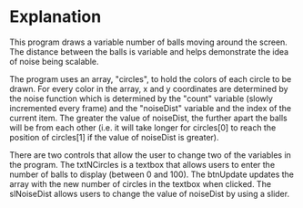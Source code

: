 # Explanation
This program draws a variable number of balls moving around the screen. The distance between the balls is variable and helps demonstrate the idea of noise being scalable.

The program uses an array, "circles", to hold the colors of each circle to be drawn. For every color in the array, x and y coordinates are determined by the noise function which is determined by the "count" variable (slowly incremented every frame) and the "noiseDist" variable and the index of the current item. The greater the value of noiseDist, the further apart the balls will be from each other (i.e. it will take longer for circles[0] to reach the position of circles[1] if the value of noiseDist is greater).  

There are two controls that allow the user to change two of the variables in the program. The txtNCircles is a textbox that allows users to enter the number of balls to display (between 0 and 100). The btnUpdate updates the array with the new number of circles in the textbox when clicked. The slNoiseDist allows users to change the value of noiseDist by using a slider.
